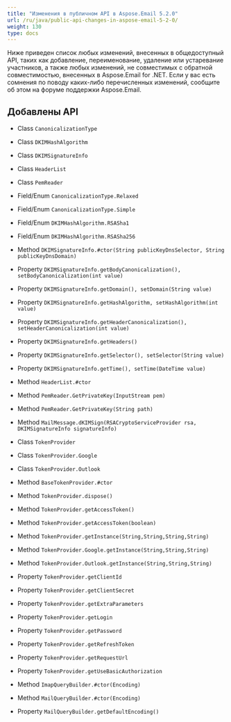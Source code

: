 ```yaml
---
title: "Изменения в публичном API в Aspose.Email 5.2.0"
url: /ru/java/public-api-changes-in-aspose-email-5-2-0/
weight: 130
type: docs
---
```


Ниже приведен список любых изменений, внесенных в общедоступный API, таких как добавление, переименование, удаление или устаревание участников, а также любых изменений, не совместимых с обратной совместимостью, внесенных в Aspose.Email for .NET. Если у вас есть сомнения по поводу каких-либо перечисленных изменений, сообщите об этом на форуме поддержки Aspose.Email.

## **Добавлены API**

- Class `CanonicalizationType`
- Class `DKIMHashAlgorithm`
- Class `DKIMSignatureInfo`
- Class `HeaderList`
- Class `PemReader`

- Field/Enum `CanonicalizationType.Relaxed`
- Field/Enum `CanonicalizationType.Simple`
- Field/Enum `DKIMHashAlgorithm.RSASha1`
- Field/Enum `DKIMHashAlgorithm.RSASha256`

- Method `DKIMSignatureInfo.#ctor(String publicKeyDnsSelector, String publicKeyDnsDomain)`
- Property `DKIMSignatureInfo.getBodyCanonicalization(), setBodyCanonicalization(int value)`
- Property `DKIMSignatureInfo.getDomain(), setDomain(String value)`
- Property `DKIMSignatureInfo.getHashAlgorithm, setHashAlgorithm(int value)`
- Property `DKIMSignatureInfo.getHeaderCanonicalization(), setHeaderCanonicalization(int value)`
- Property `DKIMSignatureInfo.getHeaders()`
- Property `DKIMSignatureInfo.getSelector(), setSelector(String value)`
- Property `DKIMSignatureInfo.getTime(), setTime(DateTime value)`

- Method `HeaderList.#ctor`
- Method `PemReader.GetPrivateKey(InputStream pem)`
- Method `PemReader.GetPrivateKey(String path)`

- Method `MailMessage.dKIMSign(RSACryptoServiceProvider rsa, DKIMSignatureInfo signatureInfo)`

- Class `TokenProvider`
- Class `TokenProvider.Google`
- Class `TokenProvider.Outlook`
- Method `BaseTokenProvider.#ctor`
- Method `TokenProvider.dispose()`
- Method `TokenProvider.getAccessToken()`
- Method `TokenProvider.getAccessToken(boolean)`
- Method `TokenProvider.getInstance(String,String,String,String)`
- Method `TokenProvider.Google.getInstance(String,String,String)`
- Method `TokenProvider.Outlook.getInstance(String,String,String)`
- Property `TokenProvider.getClientId`
- Property `TokenProvider.getClientSecret`
- Property `TokenProvider.getExtraParameters`
- Property `TokenProvider.getLogin`
- Property `TokenProvider.getPassword`
- Property `TokenProvider.getRefreshToken`
- Property `TokenProvider.getRequestUrl`
- Property `TokenProvider.getUseBasicAuthorization`

- Method `ImapQueryBuilder.#ctor(Encoding)`
- Method `MailQueryBuilder.#ctor(Encoding)`
- Property `MailQueryBuilder.getDefaultEncoding()`
